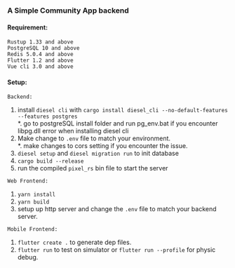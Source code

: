 ### **A Simple Community App backend**

#### Requirement:
`Rustup 1.33 and above`<br>
`PostgreSQL 10 and above`<br>
`Redis 5.0.4 and above`<br>
`Flutter 1.2 and above`<br>
`Vue cli 3.0 and above`

#### Setup:
`Backend:`<br>
1. install `diesel cli` with `cargo install diesel_cli --no-default-features --features postgres`<br>
*. go to postgreSQL install folder and run pg_env.bat if you encounter libpg.dll error when installing diesel cli
2. Make change to `.env` file to match your environment.<br>
*. make changes to cors setting if you encounter the issue.
3. `diesel setup` and `diesel migration run` to init database
4. `cargo build --release`<br>
5. run the compiled `pixel_rs` bin file to start the server
    
`Web Frontend:`<br>
1. `yarn install`
2. `yarn build`
3. setup up http server and change the `.env` file to match your backend server.

`Mobile Frontend:`<br>
1. `flutter create .` to generate dep files.
2. `flutter run` to test on simulator or `flutter run --profile` for physic debug.
